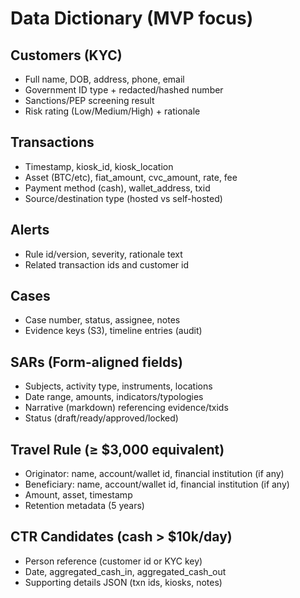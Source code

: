 # Data Dictionary (MVP focus)

## Customers (KYC)
- Full name, DOB, address, phone, email
- Government ID type + redacted/hashed number
- Sanctions/PEP screening result
- Risk rating (Low/Medium/High) + rationale

## Transactions
- Timestamp, kiosk_id, kiosk_location
- Asset (BTC/etc), fiat_amount, cvc_amount, rate, fee
- Payment method (cash), wallet_address, txid
- Source/destination type (hosted vs self-hosted)

## Alerts
- Rule id/version, severity, rationale text
- Related transaction ids and customer id

## Cases
- Case number, status, assignee, notes
- Evidence keys (S3), timeline entries (audit)

## SARs (Form-aligned fields)
- Subjects, activity type, instruments, locations
- Date range, amounts, indicators/typologies
- Narrative (markdown) referencing evidence/txids
- Status (draft/ready/approved/locked)

## Travel Rule (≥ $3,000 equivalent)
- Originator: name, account/wallet id, financial institution (if any)
- Beneficiary: name, account/wallet id, financial institution (if any)
- Amount, asset, timestamp
- Retention metadata (5 years)

## CTR Candidates (cash > $10k/day)
- Person reference (customer id or KYC key)
- Date, aggregated_cash_in, aggregated_cash_out
- Supporting details JSON (txn ids, kiosks, notes)
